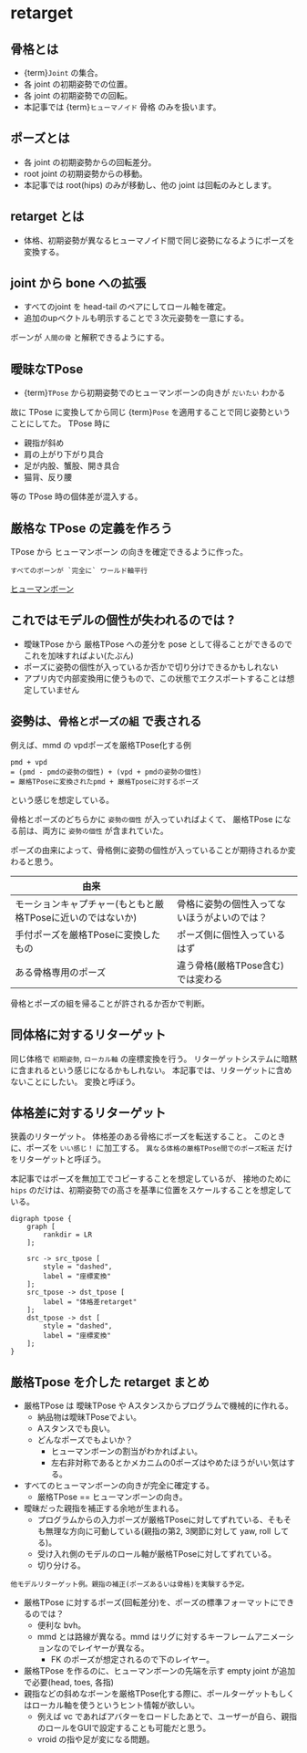 # retarget

## 骨格とは

* {term}`Joint` の集合。
* 各 joint の初期姿勢での位置。
* 各 joint の初期姿勢での回転。
* 本記事では {term}`ヒューマノイド` 骨格 のみを扱います。

## ポーズとは

* 各 joint の初期姿勢からの回転差分。
* root joint の初期姿勢からの移動。
* 本記事では root(hips) のみが移動し、他の joint は回転のみとします。

## retarget とは

* 体格、初期姿勢が異なるヒューマノイド間で同じ姿勢になるようにポーズを変換する。

## joint から bone への拡張

* すべてのjoint を head-tail のペアにしてロール軸を確定。
* 追加のupベクトルも明示することで３次元姿勢を一意にする。

ボーンが `人間の骨` と解釈できるようにする。

## 曖昧なTPose

* {term}`TPose` から初期姿勢でのヒューマンボーンの向きが `だいたい` わかる

故に TPose に変換してから同じ {term}`Pose` を適用することで同じ姿勢ということにしてた。
TPose 時に

* 親指が斜め
* 肩の上がり下がり具合
* 足が内股、蟹股、開き具合
* 猫背、反り腰

等の TPose 時の個体差が混入する。

## 厳格な TPose の定義を作ろう

TPose から ヒューマンボーン の向きを確定できるように作った。

```{figure} logic.jpg
すべてのボーンが `完全に` ワールド軸平行
```

[ヒューマンボーン](../humanbone/index)

## これではモデルの個性が失われるのでは ?

* 曖昧TPose から 厳格TPose への差分を pose として得ることができるのでこれを加味すればよい(たぶん)
* ポーズに姿勢の個性が入っているか否かで切り分けできるかもしれない
* アプリ内で内部変換用に使うもので、この状態でエクスポートすることは想定していません

## 姿勢は、`骨格とポーズの組` で表される

例えば、mmd の vpdポーズを厳格TPose化する例

```
pmd + vpd
= (pmd - pmdの姿勢の個性) + (vpd + pmdの姿勢の個性)
= 厳格TPoseに変換されたpmd + 厳格Tposeに対するポーズ
```

という感じを想定している。

骨格とポーズのどちらかに `姿勢の個性` が入っていればよくて、
厳格TPose になる前は、両方に `姿勢の個性` が含まれていた。

ポーズの由来によって、骨格側に姿勢の個性が入っていることが期待されるか変わると思う。

| 由来                                                        |                                              |
| ----------------------------------------------------------- | -------------------------------------------- |
| モーションキャプチャー(もともと厳格TPoseに近いのではないか) | 骨格に姿勢の個性入ってないほうがよいのでは？ |
| 手付ポーズを厳格TPoseに変換したもの                         | ポーズ側に個性入っているはず                 |
| ある骨格専用のポーズ                                        | 違う骨格(厳格TPose含む)では変わる            |

骨格とポーズの組を帰ることが許されるか否かで判断。

## 同体格に対するリターゲット

同じ体格で `初期姿勢`, `ローカル軸` の座標変換を行う。
リターゲットシステムに暗黙に含まれるという感じになるかもしれない。
本記事では、リターゲットに含めないことにしたい。
変換と呼ぼう。

## 体格差に対するリターゲット

狭義のリターゲット。
体格差のある骨格にポーズを転送すること。
このときに、ポーズを `いい感じ！` に加工する。
`異なる体格の厳格TPose間でのポーズ転送` だけをリターゲットと呼ぼう。

本記事ではポーズを無加工でコピーすることを想定しているが、
接地のために `hips` のだけは、初期姿勢での高さを基準に位置をスケールすることを想定している。

```{graphviz}
digraph tpose {
    graph [
        rankdir = LR
    ];

    src -> src_tpose [
        style = "dashed",
        label = "座標変換"
    ];
    src_tpose -> dst_tpose [
        label = "体格差retarget"
    ];
    dst_tpose -> dst [
        style = "dashed",
        label = "座標変換"
    ];
}
```

## 厳格Tpose を介した retarget まとめ

* 厳格TPose は 曖昧TPose や Aスタンスからプログラムで機械的に作れる。
  * 納品物は曖昧TPoseでよい。
  * Aスタンスでも良い。
  * どんなポーズでもよいか？
    * ヒューマンボーンの割当がわかればよい。
    * 左右非対称であるとかメカニムの0ポーズはやめたほうがいい気はする。
* すべてのヒューマンボーンの向きが完全に確定する。
  * 厳格TPose == ヒューマンボーンの向き。
* 曖昧だった親指を補正する余地が生まれる。
    * プログラムからの入力ポーズが厳格TPoseに対してずれている、そもそも無理な方向に可動している(親指の第2, 3関節に対して yaw, roll してる)。
    * 受け入れ側のモデルのロール軸が厳格TPoseに対してずれている。
    * 切り分ける。

```{figure} thumb.gif
他モデルリターゲット例。親指の補正(ポーズあるいは骨格)を実験する予定。
```

* 厳格TPose に対するポーズ(回転差分)を、ポーズの標準フォーマットにできるのでは？
    * 便利な bvh。
    * mmd とは路線が異なる。mmd はリグに対するキーフレームアニメーションなのでレイヤーが異なる。
        * FK のポーズが想定されるので下のレイヤー。
* 厳格TPose を作るのに、ヒューマンボーンの先端を示す empty joint が追加で必要(head, toes, 各指)
* 親指などの斜めなボーンを厳格TPose化する際に、ポールターゲットもしくはローカル軸を使うというヒント情報が欲しい。
  * 例えば vc であればアバターをロードしたあとで、ユーザーが自ら、親指のロールをGUIで設定することも可能だと思う。
  * vroid の指や足が変になる問題。
